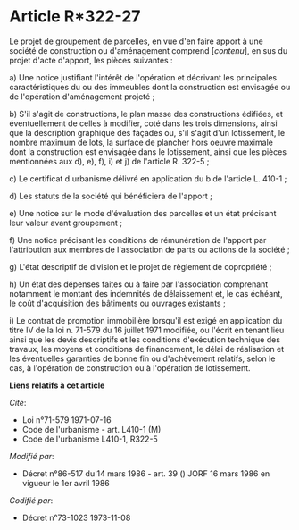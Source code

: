 # Article R*322-27

Le projet de groupement de parcelles, en vue d'en faire apport à une société de construction ou d'aménagement comprend
[*contenu*], en sus du projet d'acte d'apport, les pièces suivantes :

a) Une notice justifiant l'intérêt de l'opération et décrivant les principales caractéristiques du ou des immeubles dont la
construction est envisagée ou de l'opération d'aménagement projeté ;

b) S'il s'agit de constructions, le plan masse des constructions édifiées, et éventuellement de celles à modifier, coté dans
les trois dimensions, ainsi que la description graphique des façades ou, s'il s'agit d'un lotissement, le nombre maximum de
lots, la surface de plancher hors oeuvre maximale dont la construction est envisagée dans le lotissement, ainsi que les
pièces mentionnées aux d), e), f), i) et j) de l'article R. 322-5 ;

c) Le certificat d'urbanisme délivré en application du b de l'article L. 410-1 ;

d) Les statuts de la société qui bénéficiera de l'apport ;

e) Une notice sur le mode d'évaluation des parcelles et un état précisant leur valeur avant groupement ;

f) Une notice précisant les conditions de rémunération de l'apport par l'attribution aux membres de l'association de parts ou
actions de la société ;

g) L'état descriptif de division et le projet de règlement de copropriété ;

h) Un état des dépenses faites ou à faire par l'association comprenant notamment le montant des indemnités de délaissement
et, le cas échéant, le coût d'acquisition des bâtiments ou ouvrages existants ;

i) Le contrat de promotion immobilière lorsqu'il est exigé en application du titre IV de la loi n. 71-579 du 16 juillet 1971
modifiée, ou l'écrit en tenant lieu ainsi que les devis descriptifs et les conditions d'exécution technique des travaux, les
moyens et conditions de financement, le délai de réalisation et les éventuelles garanties de bonne fin ou d'achèvement
relatifs, selon le cas, à l'opération de construction ou à l'opération de lotissement.

**Liens relatifs à cet article**

_Cite_:

  - Loi n°71-579 1971-07-16
  - Code de l'urbanisme - art. L410-1 (M)
  - Code de l'urbanisme L410-1, R322-5

_Modifié par_:

  - Décret n°86-517 du 14 mars 1986 - art. 39 () JORF 16 mars 1986 en vigueur le   1er avril 1986

_Codifié par_:

  - Décret n°73-1023 1973-11-08
